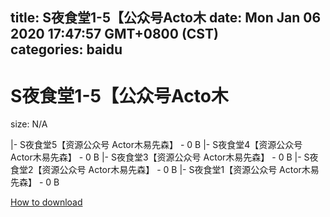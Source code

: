 
title: S夜食堂1-5【公众号Acto木
date: Mon Jan 06 2020 17:47:57 GMT+0800 (CST)    
categories: baidu
---

# S夜食堂1-5【公众号Acto木
size: N/A
 
 
|- S夜食堂5【资源公众号  Actor木易先森】 - 0 B
|- S夜食堂4【资源公众号 Actor木易先森】 - 0 B
|- S夜食堂3【资源公众号 Actor木易先森】 - 0 B
|- S夜食堂2【资源公众号 Actor木易先森】 - 0 B
|- S夜食堂1【资源公众号 Actor木易先森】 - 0 B

[How to download](https://bpcam.bemobtrk.com/go/2ceec3aa-1ca2-46d6-b9ff-aaa5c184517c?jno=4642)